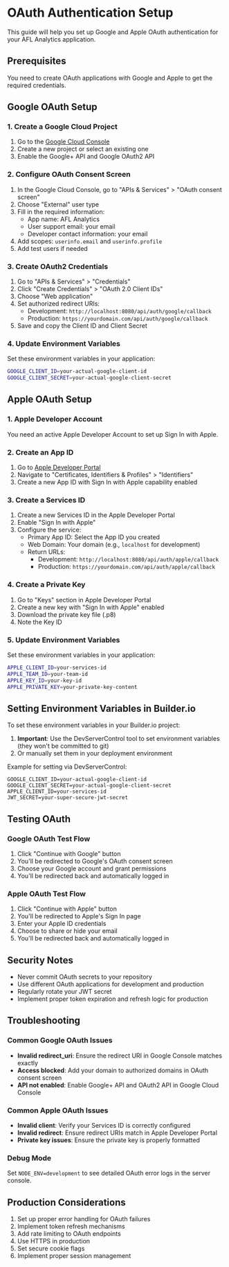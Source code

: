# OAuth Authentication Setup

This guide will help you set up Google and Apple OAuth authentication for your AFL Analytics application.

## Prerequisites

You need to create OAuth applications with Google and Apple to get the required credentials.

## Google OAuth Setup

### 1. Create a Google Cloud Project

1. Go to the [Google Cloud Console](https://console.cloud.google.com/)
2. Create a new project or select an existing one
3. Enable the Google+ API and Google OAuth2 API

### 2. Configure OAuth Consent Screen

1. In the Google Cloud Console, go to "APIs & Services" > "OAuth consent screen"
2. Choose "External" user type
3. Fill in the required information:
   - App name: AFL Analytics
   - User support email: your email
   - Developer contact information: your email
4. Add scopes: `userinfo.email` and `userinfo.profile`
5. Add test users if needed

### 3. Create OAuth2 Credentials

1. Go to "APIs & Services" > "Credentials"
2. Click "Create Credentials" > "OAuth 2.0 Client IDs"
3. Choose "Web application"
4. Set authorized redirect URIs:
   - Development: `http://localhost:8080/api/auth/google/callback`
   - Production: `https://yourdomain.com/api/auth/google/callback`
5. Save and copy the Client ID and Client Secret

### 4. Update Environment Variables

Set these environment variables in your application:

```bash
GOOGLE_CLIENT_ID=your-actual-google-client-id
GOOGLE_CLIENT_SECRET=your-actual-google-client-secret
```

## Apple OAuth Setup

### 1. Apple Developer Account

You need an active Apple Developer Account to set up Sign In with Apple.

### 2. Create an App ID

1. Go to [Apple Developer Portal](https://developer.apple.com/account/)
2. Navigate to "Certificates, Identifiers & Profiles" > "Identifiers"
3. Create a new App ID with Sign In with Apple capability enabled

### 3. Create a Services ID

1. Create a new Services ID in the Apple Developer Portal
2. Enable "Sign In with Apple"
3. Configure the service:
   - Primary App ID: Select the App ID you created
   - Web Domain: Your domain (e.g., `localhost` for development)
   - Return URLs:
     - Development: `http://localhost:8080/api/auth/apple/callback`
     - Production: `https://yourdomain.com/api/auth/apple/callback`

### 4. Create a Private Key

1. Go to "Keys" section in Apple Developer Portal
2. Create a new key with "Sign In with Apple" enabled
3. Download the private key file (.p8)
4. Note the Key ID

### 5. Update Environment Variables

Set these environment variables in your application:

```bash
APPLE_CLIENT_ID=your-services-id
APPLE_TEAM_ID=your-team-id
APPLE_KEY_ID=your-key-id
APPLE_PRIVATE_KEY=your-private-key-content
```

## Setting Environment Variables in Builder.io

To set these environment variables in your Builder.io project:

1. **Important**: Use the DevServerControl tool to set environment variables (they won't be committed to git)
2. Or manually set them in your deployment environment

Example for setting via DevServerControl:

```
GOOGLE_CLIENT_ID=your-actual-google-client-id
GOOGLE_CLIENT_SECRET=your-actual-google-client-secret
APPLE_CLIENT_ID=your-services-id
JWT_SECRET=your-super-secure-jwt-secret
```

## Testing OAuth

### Google OAuth Test Flow

1. Click "Continue with Google" button
2. You'll be redirected to Google's OAuth consent screen
3. Choose your Google account and grant permissions
4. You'll be redirected back and automatically logged in

### Apple OAuth Test Flow

1. Click "Continue with Apple" button
2. You'll be redirected to Apple's Sign In page
3. Enter your Apple ID credentials
4. Choose to share or hide your email
5. You'll be redirected back and automatically logged in

## Security Notes

- Never commit OAuth secrets to your repository
- Use different OAuth applications for development and production
- Regularly rotate your JWT secret
- Implement proper token expiration and refresh logic for production

## Troubleshooting

### Common Google OAuth Issues

- **Invalid redirect_uri**: Ensure the redirect URI in Google Console matches exactly
- **Access blocked**: Add your domain to authorized domains in OAuth consent screen
- **API not enabled**: Enable Google+ API and OAuth2 API in Google Cloud Console

### Common Apple OAuth Issues

- **Invalid client**: Verify your Services ID is correctly configured
- **Invalid redirect**: Ensure redirect URIs match in Apple Developer Portal
- **Private key issues**: Ensure the private key is properly formatted

### Debug Mode

Set `NODE_ENV=development` to see detailed OAuth error logs in the server console.

## Production Considerations

1. Set up proper error handling for OAuth failures
2. Implement token refresh mechanisms
3. Add rate limiting to OAuth endpoints
4. Use HTTPS in production
5. Set secure cookie flags
6. Implement proper session management
